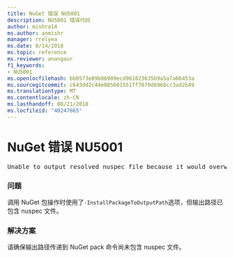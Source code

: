 ```yaml
---
title: NuGet 错误 NU5001
description: NU5001 错误代码
author: mishra14
ms.author: anmishr
manager: rrelyea
ms.date: 8/14/2018
ms.topic: reference
ms.reviewer: anangaur
f1_keywords:
- NU5001
ms.openlocfilehash: bb0573e09b06909ecd961823635b9a5a7a66453a
ms.sourcegitcommit: c643dd2c44e085601551ff7079d696bcc3ad2b49
ms.translationtype: MT
ms.contentlocale: zh-CN
ms.lasthandoff: 08/21/2018
ms.locfileid: "40247665"
---
```

# <a name="nuget-error-nu5001"></a>NuGet 错误 NU5001
<pre>Unable to output resolved nuspec file because it would overwrite the original at 'F:\project\project.nuspec'.</pre>

### <a name="issue"></a>问题

调用 NuGet 包操作时使用了`-InstallPackageToOutputPath`选项，但输出路径已包含 nuspec 文件。


### <a name="solution"></a>解决方案

请确保输出路径传递到 NuGet pack 命令尚未包含 nuspec 文件。

